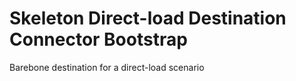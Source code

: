 # Skeleton Direct-load Destination Connector Bootstrap

Barebone destination for a direct-load scenario